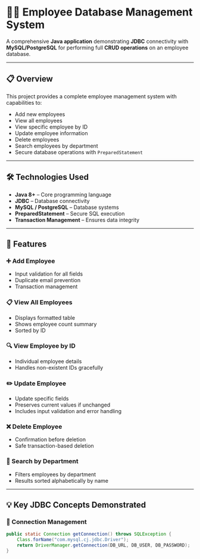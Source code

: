 # 👨‍💼 Employee Database Management System

A comprehensive **Java application** demonstrating **JDBC** connectivity with **MySQL/PostgreSQL** for performing full **CRUD operations** on an employee database.

---

## 📋 Overview

This project provides a complete employee management system with capabilities to:

- Add new employees  
- View all employees  
- View specific employee by ID  
- Update employee information  
- Delete employees  
- Search employees by department  
- Secure database operations with `PreparedStatement`  

---

## 🛠️ Technologies Used

- **Java 8+** – Core programming language  
- **JDBC** – Database connectivity  
- **MySQL / PostgreSQL** – Database systems  
- **PreparedStatement** – Secure SQL execution  
- **Transaction Management** – Ensures data integrity  

---

## 🎯 Features

### ➕ Add Employee
- Input validation for all fields  
- Duplicate email prevention  
- Transaction management  

### 📋 View All Employees
- Displays formatted table  
- Shows employee count summary  
- Sorted by ID  

### 🔍 View Employee by ID
- Individual employee details  
- Handles non-existent IDs gracefully  

### ✏️ Update Employee
- Update specific fields  
- Preserves current values if unchanged  
- Includes input validation and error handling  

### ❌ Delete Employee
- Confirmation before deletion  
- Safe transaction-based deletion  

### 🏢 Search by Department
- Filters employees by department  
- Results sorted alphabetically by name  

---

## 💡 Key JDBC Concepts Demonstrated

### 🔌 Connection Management
```java
public static Connection getConnection() throws SQLException {
    Class.forName("com.mysql.cj.jdbc.Driver");
    return DriverManager.getConnection(DB_URL, DB_USER, DB_PASSWORD);
}
